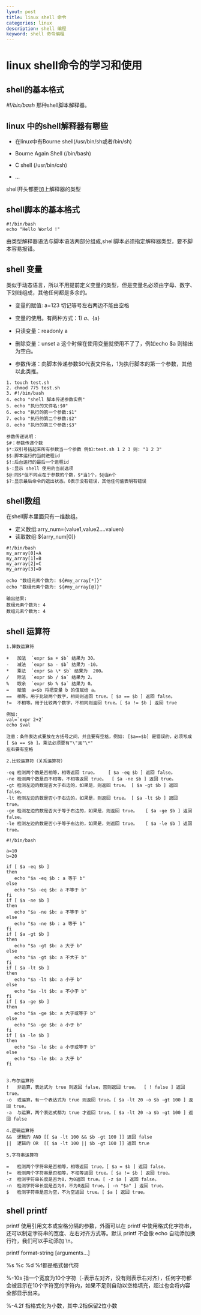 ```yaml
---
lyout: post
title: linux shell 命令
categories: linux
description: shell 编程
keyword: shell 命令编程
---
```


# linux shell命令的学习和使用

## shell的基本格式

*#!/bin/bash*  那种shell脚本解释器。

## linux 中的shell解释器有哪些

* 在linux中有Bourne shell(/usr/bin/sh或者/bin/sh)

* Bourne Again Shell (/bin/bash)

* C shell (/usr/bin/csh)

* ...

shell开头都要加上解释器的类型

## shell脚本的基本格式

```
#!/bin/bash
echo "Hello World !"
```
由类型解释器语法与脚本语法两部分组成,shell脚本必须指定解释器类型，要不脚本容易报错。

## shell 变量

类似于动态语言，所以不用提前定义变量的类型，但是变量名必须由字母、数字、下划线组成，其他任何都是多余的。

* 变量的赋值: a=123 切记等号左右两边不能由空格

* 变量的使用。有两种方式：1) $a、${a}

* 只读变量：readonly a

* 删除变量：unset a  这个时候在使用变量就使用不了了，例如echo $a 则输出为空白。


* 参数传递：向脚本传递参数$0代表文件名，1为执行脚本的第一个参数，其他以此类推。

```
1. touch test.sh
2. chmod 775 test.sh
3. #!/bin/bash
4. echo "shell 脚本传递参数实例"
5. echo "执行的文件名:$0"
6. echo "执行的第一个参数:$1"
7. echo "执行的第二个参数:$2"
8. echo "执行的第三个参数:$3"

参数传递说明：
$#：参数传递个数
$*:双引号括起来所有参数当一个参数 例如:test.sh 1 2 3 则: "1 2 3"
$$:脚本运行的当前进程id
$!:后台运行的最后一个进程id
$-:显示 shell 使用的当前选项
$@:同$*但不同点在于参数的个数，$*当1个，$@当n个
$?:显示最后命令的退出状态。0表示没有错误，其他任何值表明有错误
```

## shell数组

在shell脚本里面只有一维数组。

* 定义数组:arry_num=(value1,value2....valuen) 
* 读取数组:${arry_num[0]}

```
#!/bin/bash
my_array[0]=A
my_array[1]=B
my_array[2]=C
my_array[3]=D

echo "数组元素个数为: ${#my_array[*]}"
echo "数组元素个数为: ${#my_array[@]}"

输出结果:
数组元素个数为: 4
数组元素个数为: 4
```
## shell 运算符

```
1.算数运算符

+	加法	`expr $a + $b` 结果为 30。
-	减法	`expr $a - $b` 结果为 -10。
*	乘法	`expr $a \* $b` 结果为  200。
/	除法	`expr $b / $a` 结果为 2。
%	取余	`expr $b % $a` 结果为 0。
=	赋值	a=$b 将把变量 b 的值赋给 a。
==	相等。用于比较两个数字，相同则返回 true。[ $a == $b ] 返回 false。
!=	不相等。用于比较两个数字，不相同则返回 true。[ $a != $b ] 返回 true

例如:
val=`expr 2+2`
echo $val

注意：条件表达式要放在方括号之间，并且要有空格，例如: [$a==$b] 是错误的，必须写成 [ $a == $b ]。乘法必须要有"\"且"\*"
左右要有空格

2.比较运算符（关系运算符）

-eq	检测两个数是否相等，相等返回 true。	[ $a -eq $b ] 返回 false。
-ne	检测两个数是否不相等，不相等返回 true。	[ $a -ne $b ] 返回 true。
-gt	检测左边的数是否大于右边的，如果是，则返回 true。	[ $a -gt $b ] 返回 false。
-lt	检测左边的数是否小于右边的，如果是，则返回 true。	[ $a -lt $b ] 返回 true。
-ge	检测左边的数是否大于等于右边的，如果是，则返回 true。	[ $a -ge $b ] 返回 false。
-le	检测左边的数是否小于等于右边的，如果是，则返回 true。	[ $a -le $b ] 返回 true。

#!/bin/bash

a=10
b=20

if [ $a -eq $b ]
then
   echo "$a -eq $b : a 等于 b"
else
   echo "$a -eq $b: a 不等于 b"
fi
if [ $a -ne $b ]
then
   echo "$a -ne $b: a 不等于 b"
else
   echo "$a -ne $b : a 等于 b"
fi
if [ $a -gt $b ]
then
   echo "$a -gt $b: a 大于 b"
else
   echo "$a -gt $b: a 不大于 b"
fi
if [ $a -lt $b ]
then
   echo "$a -lt $b: a 小于 b"
else
   echo "$a -lt $b: a 不小于 b"
fi
if [ $a -ge $b ]
then
   echo "$a -ge $b: a 大于或等于 b"
else
   echo "$a -ge $b: a 小于 b"
fi
if [ $a -le $b ]
then
   echo "$a -le $b: a 小于或等于 b"
else
   echo "$a -le $b: a 大于 b"
fi


3.布尔运算符
!	非运算，表达式为 true 则返回 false，否则返回 true。	[ ! false ] 返回 true。
-o	或运算，有一个表达式为 true 则返回 true。[ $a -lt 20 -o $b -gt 100 ] 返回 true。
-a	与运算，两个表达式都为 true 才返回 true。[ $a -lt 20 -a $b -gt 100 ] 返回 false

4.逻辑运算符
&&	逻辑的 AND	[[ $a -lt 100 && $b -gt 100 ]] 返回 false
||	逻辑的 OR	[[ $a -lt 100 || $b -gt 100 ]] 返回 true

5.字符串运算符

=	检测两个字符串是否相等，相等返回 true。[ $a = $b ] 返回 false。
!=	检测两个字符串是否相等，不相等返回 true。[ $a != $b ] 返回 true。
-z	检测字符串长度是否为0，为0返回 true。[ -z $a ] 返回 false。
-n	检测字符串长度是否为0，不为0返回 true。[ -n "$a" ] 返回 true。
$	检测字符串是否为空，不为空返回 true。[ $a ] 返回 true。

```
## shell printf

printf 使用引用文本或空格分隔的参数，外面可以在 printf 中使用格式化字符串，还可以制定字符串的宽度、左右对齐方式等。默认 printf 不会像 echo 自动添加换行符，我们可以手动添加 \n。

printf  format-string  [arguments...]

%s %c %d %f都是格式替代符

%-10s 指一个宽度为10个字符（-表示左对齐，没有则表示右对齐），任何字符都会被显示在10个字符宽的字符内，如果不足则自动以空格填充，超过也会将内容全部显示出来。

%-4.2f 指格式化为小数，其中.2指保留2位小数
